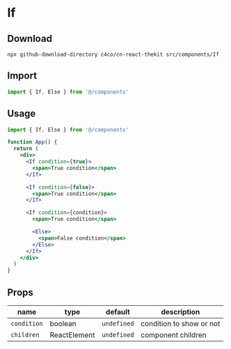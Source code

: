 # If

## Download

```
npx github-download-directory c4co/cn-react-thekit src/components/If
```

## Import

```jsx
import { If, Else } from '@/components'
```

## Usage

```jsx
import { If, Else } from '@/components'

function App() {
  return (
    <div>
      <If condition={true}>
        <span>True condition</span>
      </If>

      <If condition={false}>
        <span>True condition</span>
      </If>

      <If condition={condition}>
        <span>True condition</span>

        <Else>
          <span>False condition</span>
        </Else>
      </If>
    </div>
  )
}
```

## Props

| name        | type         | default     | description              |
| ----------- | ------------ | ----------- | ------------------------ |
| `condition` | boolean      | `undefined` | condition to show or not |
| `children`  | ReactElement | `undefined` | component children       |
